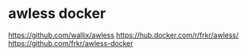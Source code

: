 # awless docker

https://github.com/wallix/awless
https://hub.docker.com/r/frkr/awless/
https://github.com/frkr/awless-docker